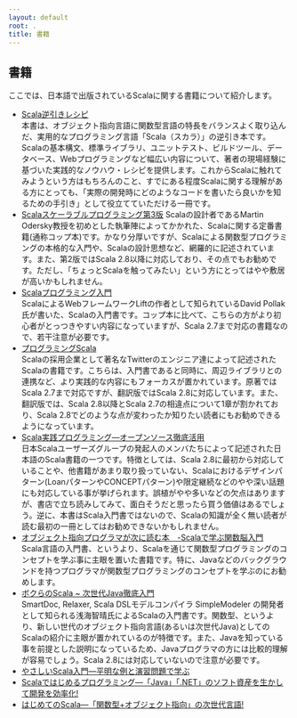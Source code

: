 ```yaml
---
layout: default
root: .
title: 書籍
---
```


## 書籍

ここでは、日本語で出版されているScalaに関する書籍について紹介します。

* [Scala逆引きレシピ](http://www.amazon.co.jp/gp/product/4798125415)  
本書は、オブジェクト指向言語に関数型言語の特長をバランスよく取り込んだ、実用的なプログラミング言語「Scala（スカラ）」の逆引き本です。Scalaの基本構文、標準ライブラリ、ユニットテスト、ビルドツール、データベース、Webプログラミングなど幅広い内容について、著者の現場経験に基づいた実践的なノウハウ・レシピを提供します。これからScalaに触れてみようという方はもちろんのこと、すでにある程度Scalaに関する理解がある方にとっても、「実際の開発時にどのようなコードを書いたら良いかを知るための手引き」として役立てていただける一冊です。
* [Scalaスケーラブルプログラミング第3版](https://www.amazon.co.jp/dp/4844381490)
Scalaの設計者であるMartin Odersky教授を初めとした執筆陣によってかかれた、Scalaに関する定番書籍(通称コップ本)です。かなり分厚いですが、Scalaによる関数型プログラミングの本格的な入門や、Scalaの設計思想など、網羅的に記述されています。また、第2版ではScala 2.8以降に対応しており、その点でもお勧めです。ただし、「ちょっとScalaを触ってみたい」という方にとってはやや敷居が高いかもしれません。
* [Scalaプログラミング入門](http://www.amazon.co.jp/Scala%E3%83%97%E3%83%AD%E3%82%B0%E3%83%A9%E3%83%9F%E3%83%B3%E3%82%B0%E5%85%A5%E9%96%80-%E3%83%87%E3%82%A4%E3%83%93%E3%83%83%E3%83%89%E3%83%BB%E3%83%9D%E3%83%A9%E3%83%83%E3%82%AF/dp/4822284239)  
ScalaによるWebフレームワークLiftの作者として知られているDavid Pollak氏が書いた、Scalaの入門書です。コップ本に比べて、こちらの方がより初心者がとっつきやすい内容になっていますが、Scala 2.7まで対応の書籍なので、若干注意が必要です。
* [プログラミングScala](http://www.amazon.co.jp/%E3%83%97%E3%83%AD%E3%82%B0%E3%83%A9%E3%83%9F%E3%83%B3%E3%82%B0Scala-Dean-Wampler/dp/4873114810)  
Scalaの採用企業として著名なTwitterのエンジニア達によって記述されたScalaの書籍です。こちらは、入門書であると同時に、周辺ライブラリとの連携など、より実践的な内容にもフォーカスが置かれています。原著ではScala 2.7まで対応ですが、翻訳版ではScala 2.8に対応しています。また、翻訳版では、Scala 2.8以降とScala 2.7の相違点について1章が割かれており、Scala 2.8でどのような点が変わったか知りたい読者にもお勧めできるようになっています。
* [Scala実践プログラミング―オープンソース徹底活用](http://www.amazon.co.jp/Scala%E5%AE%9F%E8%B7%B5%E3%83%97%E3%83%AD%E3%82%B0%E3%83%A9%E3%83%9F%E3%83%B3%E3%82%B0%E2%80%95%E3%82%AA%E3%83%BC%E3%83%97%E3%83%B3%E3%82%BD%E3%83%BC%E3%82%B9%E5%BE%B9%E5%BA%95%E6%B4%BB%E7%94%A8-%E5%B0%8F%E7%AC%A0%E5%8E%9F-%E5%95%93/dp/479802998X)  
日本Scalaユーザーズグループの発起人のメンバたちによって記述された日本語のScala書籍の一つです。特徴としては、Scala 2.8に最初から対応していることや、他書籍があまり取り扱っていない、Scalaにおけるデザインパターン(LoanパターンやCONCEPTパターン)や限定継続などのやや深い話題にも対応している事が挙げられます。誤植がやや多いなどの欠点はありますが、書店で立ち読みしてみて、面白そうだと思ったら買う価値はあるでしょう。逆に、本書はScala入門書ではないので、Scalaの知識が全く無い読者が読む最初の一冊としてはお勧めできないかもしれません。
* [オブジェクト指向プログラマが次に読む本　-Scalaで学ぶ関数脳入門](http://www.amazon.co.jp/%E3%82%AA%E3%83%96%E3%82%B8%E3%82%A7%E3%82%AF%E3%83%88%E6%8C%87%E5%90%91%E3%83%97%E3%83%AD%E3%82%B0%E3%83%A9%E3%83%9E%E3%81%8C%E6%AC%A1%E3%81%AB%E8%AA%AD%E3%82%80%E6%9C%AC-%EF%BC%8DScala%E3%81%A7%E5%AD%A6%E3%81%B6%E9%96%A2%E6%95%B0%E8%84%B3%E5%85%A5%E9%96%80-%E6%A0%AA%E5%BC%8F%E4%BC%9A%E7%A4%BE%E3%83%86%E3%82%AF%E3%83%8E%E3%83%AD%E3%82%B8%E3%83%83%E3%82%AF%E3%82%A2%E3%83%BC%E3%83%88/dp/4774144363)  
Scala言語の入門書、というより、Scalaを通じて関数型プログラミングのコンセプトを学ぶ事に主眼を置いた書籍です。特に、Javaなどのバックグラウンドを持つプログラマが関数型プログラミングのコンセプトを学ぶのにお勧めします。
* [ボクらのScala ~ 次世代Java徹底入門](http://www.amazon.co.jp/%E3%83%9C%E3%82%AF%E3%82%89%E3%81%AEScala-~-%E6%AC%A1%E4%B8%96%E4%BB%A3Java%E5%BE%B9%E5%BA%95%E5%85%A5%E9%96%80-%E6%B5%85%E6%B5%B7-%E6%99%BA%E6%99%B4/dp/4797359404)  
SmartDoc, Relaxer, Scala DSLモデルコンパイラ SimpleModeler の開発者として知られる浅海智晴氏によるScalaの入門書です。関数型、というより、新しい世代のオブジェクト指向言語(あるいは次世代Java)としてのScalaの紹介に主眼が置かれているのが特徴です。また、Javaを知っている事を前提とした説明になっているため、Javaプログラマの方には比較的理解が容易でしょう。Scala 2.8には対応していないので注意が必要です。
* [やさしいScala入門―平明な例と演習問題で学ぶ](http://www.amazon.co.jp/%E3%82%84%E3%81%95%E3%81%97%E3%81%84Scala%E5%85%A5%E9%96%80%E2%80%95%E5%B9%B3%E6%98%8E%E3%81%AA%E4%BE%8B%E3%81%A8%E6%BC%94%E7%BF%92%E5%95%8F%E9%A1%8C%E3%81%A7%E5%AD%A6%E3%81%B6-%E6%97%A5%E5%90%91-%E4%BF%8A%E4%BA%8C/dp/4877832386)
* [Scalaではじめるプログラミング―「Java」「.NET」のソフト資産を生かして開発を効率化!](http://www.amazon.co.jp/Scala%E3%81%A7%E3%81%AF%E3%81%98%E3%82%81%E3%82%8B%E3%83%97%E3%83%AD%E3%82%B0%E3%83%A9%E3%83%9F%E3%83%B3%E3%82%B0%E2%80%95%E3%80%8CJava%E3%80%8D%E3%80%8C-NET%E3%80%8D%E3%81%AE%E3%82%BD%E3%83%95%E3%83%88%E8%B3%87%E7%94%A3%E3%82%92%E7%94%9F%E3%81%8B%E3%81%97%E3%81%A6%E9%96%8B%E7%99%BA%E3%82%92%E5%8A%B9%E7%8E%87%E5%8C%96-I%E3%83%BB-BOOKS-%E8%B5%A4%E9%96%93-%E4%B8%96%E7%B4%80/dp/4777516083)
* [はじめてのScala―「関数型+オブジェクト指向」の次世代言語!](http://www.amazon.co.jp/%E3%81%AF%E3%81%98%E3%82%81%E3%81%A6%E3%81%AEScala%E2%80%95%E3%80%8C%E9%96%A2%E6%95%B0%E5%9E%8B-%E3%82%AA%E3%83%96%E3%82%B8%E3%82%A7%E3%82%AF%E3%83%88%E6%8C%87%E5%90%91%E3%80%8D%E3%81%AE%E6%AC%A1%E4%B8%96%E4%BB%A3%E8%A8%80%E8%AA%9E-I%E3%83%BB-BOOKS-%E6%B8%85%E6%B0%B4/dp/4777515109)
